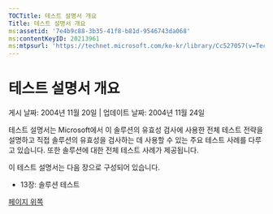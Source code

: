 ```yaml
---
TOCTitle: 테스트 설명서 개요
Title: 테스트 설명서 개요
ms:assetid: '7e4b9c88-3b35-41f8-b81d-9546743da068'
ms:contentKeyID: 20213961
ms:mtpsurl: 'https://technet.microsoft.com/ko-kr/library/Cc527057(v=TechNet.10)'
---
```


테스트 설명서 개요
==================

게시 날짜: 2004년 11월 20일 | 업데이트 날짜: 2004년 11월 24일

테스트 설명서는 Microsoft에서 이 솔루션의 유효성 검사에 사용한 전체 테스트 전략을 설명하고 직접 솔루션의 유효성을 검사하는 데 사용할 수 있는 주요 테스트 사례를 다루고 있습니다. 또한 솔루션에 대한 전체 테스트 사례가 제공됩니다.

이 테스트 설명서는 다음 장으로 구성되어 있습니다.

-   13장: 솔루션 테스트

[](#mainsection)[페이지 위쪽](#mainsection)
